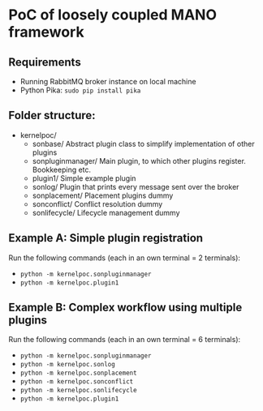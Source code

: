 # PoC of loosely coupled MANO framework

## Requirements
* Running RabbitMQ broker instance on local machine
* Python Pika: `sudo pip install pika`


## Folder structure:
* kernelpoc/
	* sonbase/ Abstract plugin class to simplify implementation of other plugins
	* sonpluginmanager/ Main plugin, to which other plugins register. Bookkeeping etc.
	* plugin1/ Simple example plugin
	* sonlog/ Plugin that prints every message sent over the broker
	* sonplacement/ Placement plugins dummy
	* sonconflict/ Conflict resolution dummy
	* sonlifecycle/ Lifecycle management dummy


## Example A: Simple plugin registration

Run the following commands (each in an own terminal = 2 terminals):
* `python -m kernelpoc.sonpluginmanager`
* `python -m kernelpoc.plugin1`

## Example B: Complex workflow using multiple plugins

Run the following commands (each in an own terminal = 6 terminals):

* `python -m kernelpoc.sonpluginmanager`
* `python -m kernelpoc.sonlog`
* `python -m kernelpoc.sonplacement`
* `python -m kernelpoc.sonconflict`
* `python -m kernelpoc.sonlifecycle`
* `python -m kernelpoc.plugin1`
